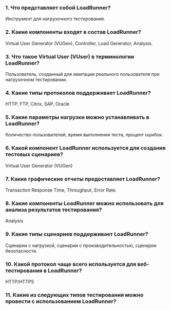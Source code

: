 ### 1. Что представляет собой LoadRunner?
Инструмент для нагрузочного тестирования.
### 2. Какие компоненты входят в состав LoadRunner?
Virtual User Generator (VUGen), Controller, Load Generator, Analysis.
### 3. Что такое Virtual User (VUser) в терминологии LoadRunner?
Пользователь, созданный для имитации реального пользователя при нагрузочном тестировании.
### 4. Какие типы протоколов поддерживает LoadRunner?
HTTP, FTP, Citrix, SAP, Oracle
### 5. Какие параметры нагрузки можно устанавливать в LoadRunner?
Количество пользователей, время выполнения теста, процент ошибок.
### 6. Какой компонент LoadRunner используется для создания тестовых сценариев?
Virtual User Generator (VUGen)
### 7. Какие графические отчеты предоставляет LoadRunner?
Transaction Response Time, Throughput, Error Rate.
### 8. Какие компоненты LoadRunner можно использовать для анализа результатов тестирования?
Analysis
### 9. Какие типы сценариев поддерживает LoadRunner?
Сценарии с нагрузкой, сценарии с производительностью, сценарии безопасности.
### 10. Какой протокол чаще всего используется для веб-тестирования в LoadRunner?
HTTP/HTTPS
### 11. Какие из следующих типов тестирования можно провести с использованием LoadRunner?

